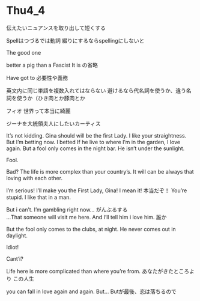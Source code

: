 # Thu4_4
伝えたいニュアンスを取り出して短くする

Spellはつづるでは動詞
綴りにするならspellingにしないと

The good one

better a pig than a Fascist
It is の省略

Have got to 必要性や義務

英文内に同じ単語を複数入れてはならない
避けるなら代名詞を使うか、違う名詞を使うか（ひき肉とか豚肉とか

フィオ
世界って本当に綺麗

ジーナを大統領夫人にしたいカーティス

It’s not kidding. Gina should will be the first Lady.
I like your straightness.
But I’m betting now.
I betted If he live to where I’m in the garden, I love again.
But a fool only comes in the night bar.
He isn’t under the sunlight.

Fool.

Bad?
The life is more complex than your country’s.
It will can be always that loving with each other.

I’m serious! I’ll make you the First Lady, Gina! I mean it!
本当だぞ！
You’re stupid. I like that in a man.

But i can’t. I’m gambling right now…
がんぶるする	
…That someone will visit me here. And I’ll tell him i love him.
誰か

But the fool only comes to the clubs, at night.
He never comes out in daylight.

Idiot!

Cant’i?

Life here is more complicated than where you’re from.
あなたがきたところより
この人生

you can fall in love again and again. But…
Butが最後、恋は落ちるので